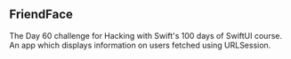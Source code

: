 ## FriendFace

The Day 60 challenge for Hacking with Swift's 100 days of SwiftUI course. An app which displays information on users fetched using URLSession.
